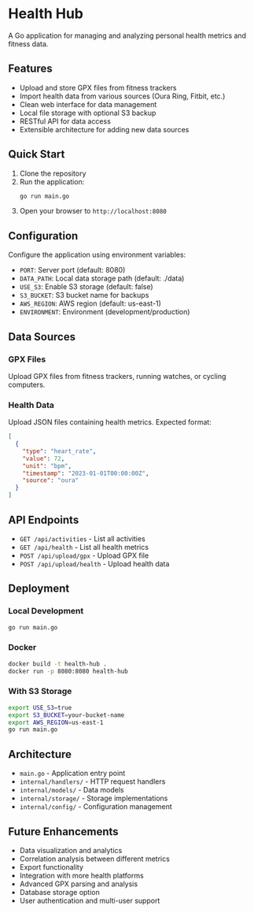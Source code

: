 # Health Hub

A Go application for managing and analyzing personal health metrics and fitness data.

## Features

- Upload and store GPX files from fitness trackers
- Import health data from various sources (Oura Ring, Fitbit, etc.)
- Clean web interface for data management
- Local file storage with optional S3 backup
- RESTful API for data access
- Extensible architecture for adding new data sources

## Quick Start

1. Clone the repository
2. Run the application:
   ```bash
   go run main.go
   ```
3. Open your browser to `http://localhost:8080`

## Configuration

Configure the application using environment variables:

- `PORT`: Server port (default: 8080)
- `DATA_PATH`: Local data storage path (default: ./data)
- `USE_S3`: Enable S3 storage (default: false)
- `S3_BUCKET`: S3 bucket name for backups
- `AWS_REGION`: AWS region (default: us-east-1)
- `ENVIRONMENT`: Environment (development/production)

## Data Sources

### GPX Files
Upload GPX files from fitness trackers, running watches, or cycling computers.

### Health Data
Upload JSON files containing health metrics. Expected format:
```json
[
  {
    "type": "heart_rate",
    "value": 72,
    "unit": "bpm",
    "timestamp": "2023-01-01T00:00:00Z",
    "source": "oura"
  }
]
```

## API Endpoints

- `GET /api/activities` - List all activities
- `GET /api/health` - List all health metrics
- `POST /api/upload/gpx` - Upload GPX file
- `POST /api/upload/health` - Upload health data

## Deployment

### Local Development
```bash
go run main.go
```

### Docker
```bash
docker build -t health-hub .
docker run -p 8080:8080 health-hub
```

### With S3 Storage
```bash
export USE_S3=true
export S3_BUCKET=your-bucket-name
export AWS_REGION=us-east-1
go run main.go
```

## Architecture

- `main.go` - Application entry point
- `internal/handlers/` - HTTP request handlers
- `internal/models/` - Data models
- `internal/storage/` - Storage implementations
- `internal/config/` - Configuration management

## Future Enhancements

- Data visualization and analytics
- Correlation analysis between different metrics
- Export functionality
- Integration with more health platforms
- Advanced GPX parsing and analysis
- Database storage option
- User authentication and multi-user support